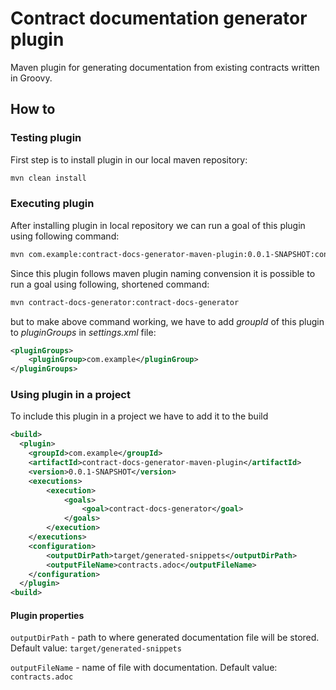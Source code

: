 # Contract documentation generator plugin

Maven plugin for generating documentation from existing contracts written in Groovy.

## How to

### Testing plugin
First step is to install plugin in our local maven repository:

```bash
mvn clean install
```

### Executing plugin

After installing plugin in local repository we can run a goal of this plugin using following command:

```bash
mvn com.example:contract-docs-generator-maven-plugin:0.0.1-SNAPSHOT:contract-docs-generator
```

Since this plugin follows maven plugin naming convension it is possible to run a goal using following, shortened command:

```bash
mvn contract-docs-generator:contract-docs-generator
```

but to make above command working, we have to add _groupId_ of this plugin to _pluginGroups_ in _settings.xml_ file:

```xml
<pluginGroups>
    <pluginGroup>com.example</pluginGroup>
</pluginGroups>
```

### Using plugin in a project

To include this plugin in a project we have to add it to the build

```xml
<build>
  <plugin>
    <groupId>com.example</groupId>
    <artifactId>contract-docs-generator-maven-plugin</artifactId>
    <version>0.0.1-SNAPSHOT</version>
    <executions>
        <execution>
            <goals>
                <goal>contract-docs-generator</goal>
            </goals>
        </execution>
    </executions>
    <configuration>
        <outputDirPath>target/generated-snippets</outputDirPath>
        <outputFileName>contracts.adoc</outputFileName>
    </configuration>
  </plugin>
<build>
```

#### Plugin properties
`outputDirPath` - path to where generated documentation file will be stored. Default value: `target/generated-snippets`

`outputFileName` - name of file with documentation. Default value: `contracts.adoc`
